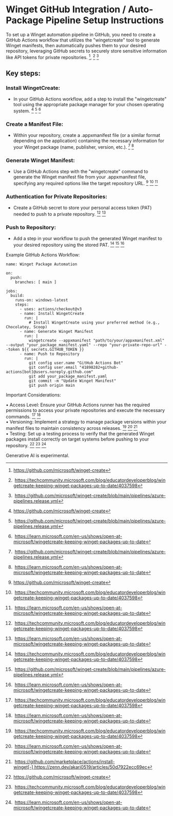 # Winget GitHub Integration / Auto-Package Pipeline Setup Instructions

To set up a Winget automation pipeline in GitHub, you need to create a GitHub Actions workflow that utilizes the "wingetcreate" tool to generate Winget manifests, then automatically pushes them to your desired repository, leveraging GitHub secrets to securely store sensitive information like API tokens for private repositories. [^1], [^2] [^3]  

## Key steps:

### Install WingetCreate:
- In your GitHub Actions workflow, add a step to install the "wingetcreate" tool using the appropriate package manager for your chosen operating system. [^1] [^3] [^4]  

### Create a Manifest File:
- Within your repository, create a .appxmanifest file (or a similar format depending on the application) containing the necessary information for your Winget package (name, publisher, version, etc.). [^3] [^4]  

### Generate Winget Manifest:
- Use a GitHub Actions step with the "wingetcreate" command to generate the Winget manifest file from your .appxmanifest file, specifying any required options like the target repository URL. [^1] [^2] [^4]  

### Authentication for Private Repositories:
- Create a GitHub secret to store your personal access token (PAT) needed to push to a private repository. [^2] [^4]  

### Push to Repository:
- Add a step in your workflow to push the generated Winget manifest to your desired repository using the stored PAT. [^2] [^3] [^4]  

Example GitHub Actions Workflow:

```
name: Winget Package Automation

on:
  push: 
    branches: [ main ]

jobs:
  build:
    runs-on: windows-latest
    steps:
      - uses: actions/checkout@v3
      - name: Install WingetCreate
        run: | 
          # Install WingetCreate using your preferred method (e.g., Chocolatey, Scoop)
      - name: Generate Winget Manifest
        run: | 
          wingetcreate --appxmanifest "path/to/your/appxmanifest.xml" --output "your_package_manifest.yaml" --repo "your-private-repo-url" --token ${{ secrets.GITHUB_TOKEN }} 
      - name: Push to Repository
        run: | 
          git config user.name "GitHub Actions Bot"
          git config user.email "41898282+github-actions[bot]@users.noreply.github.com"
          git add your_package_manifest.yaml
          git commit -m "Update Winget Manifest"
          git push origin main
```

Important Considerations:

• Access Level: Ensure your GitHub Actions runner has the required permissions to access your private repositories and execute the necessary commands. [^2] [^4]  
• Versioning: Implement a strategy to manage package versions within your manifest files to maintain consistency across releases. [^2] [^4] [^5]  
• Testing: Set up a testing process to verify that the generated Winget packages install correctly on target systems before pushing to your repository. [^1] [^2] [^4]  

Generative AI is experimental.

[^1]: https://github.com/microsoft/winget-create
[^2]: https://techcommunity.microsoft.com/blog/educatordeveloperblog/wingetcreate-keeping-winget-packages-up-to-date/4037598
[^3]: https://github.com/microsoft/winget-create/blob/main/pipelines/azure-pipelines.release.yml
[^4]: https://learn.microsoft.com/en-us/shows/open-at-microsoft/wingetcreate-keeping-winget-packages-up-to-date
[^5]: https://github.com/marketplace/actions/install-winget[-] https://zenn.dev/akari0519/articles/50d7922ecc69ec

